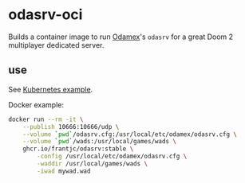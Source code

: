 # odasrv-oci

Builds a container image to run [Odamex](https://github.com/odamex/odamex)'s `odasrv` for a great Doom 2 multiplayer dedicated server.

## use

See [Kubernetes example](k8s.yaml).

Docker example:

```sh
docker run --rm -it \
    --publish 10666:10666/udp \
    --volume `pwd`/odasrv.cfg:/usr/local/etc/odamex/odasrv.cfg \
    --volume `pwd`/wads:/usr/local/games/wads \
    ghcr.io/frantjc/odasrv:stable \
        -config /usr/local/etc/odamex/odasrv.cfg \
        -waddir /usr/local/games/wads \
        -iwad mywad.wad
```
